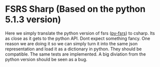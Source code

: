 # FSRS Sharp (Based on the python 5.1.3 version)

Here we simply translate the python version of fsrs ([py-fsrs](https://github.com/open-spaced-repetition/py-fsrs)) to csharp. Its as close as it gets to the python API. Dont expect something fancy. One reason we are doing it so we can simply turn it into the same json representation and load it as a dictionary in python. They should be compatible. The same tests are implemented. A big diviation from the python version should be seen as a bug.
